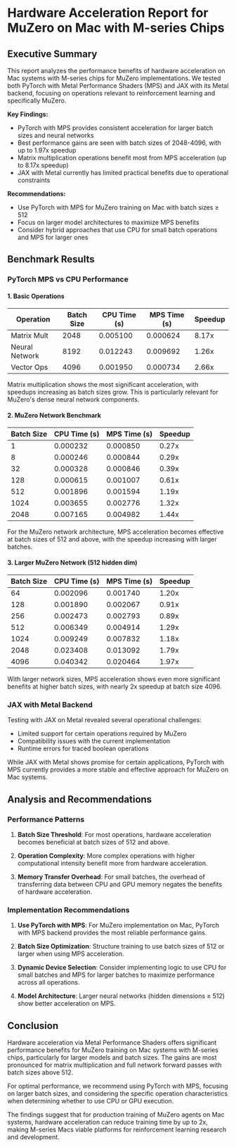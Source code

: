 # Hardware Acceleration Report for MuZero on Mac with M-series Chips

## Executive Summary

This report analyzes the performance benefits of hardware acceleration on Mac systems with M-series chips for MuZero implementations. We tested both PyTorch with Metal Performance Shaders (MPS) and JAX with its Metal backend, focusing on operations relevant to reinforcement learning and specifically MuZero.

**Key Findings:**
- PyTorch with MPS provides consistent acceleration for larger batch sizes and neural networks
- Best performance gains are seen with batch sizes of 2048-4096, with up to 1.97x speedup
- Matrix multiplication operations benefit most from MPS acceleration (up to 8.17x speedup)
- JAX with Metal currently has limited practical benefits due to operational constraints

**Recommendations:**
- Use PyTorch with MPS for MuZero training on Mac with batch sizes ≥ 512
- Focus on larger model architectures to maximize MPS benefits
- Consider hybrid approaches that use CPU for small batch operations and MPS for larger ones

## Benchmark Results

### PyTorch MPS vs CPU Performance

#### 1. Basic Operations

| Operation | Batch Size | CPU Time (s) | MPS Time (s) | Speedup |
|-----------|------------|--------------|--------------|---------|
| Matrix Mult | 2048 | 0.005100 | 0.000624 | 8.17x |
| Neural Network | 8192 | 0.012243 | 0.009692 | 1.26x |
| Vector Ops | 4096 | 0.001950 | 0.000734 | 2.66x |

Matrix multiplication shows the most significant acceleration, with speedups increasing as batch sizes grow. This is particularly relevant for MuZero's dense neural network components.

#### 2. MuZero Network Benchmark

| Batch Size | CPU Time (s) | MPS Time (s) | Speedup |
|------------|--------------|--------------|---------|
| 1 | 0.000232 | 0.000850 | 0.27x |
| 8 | 0.000246 | 0.000844 | 0.29x |
| 32 | 0.000328 | 0.000846 | 0.39x |
| 128 | 0.000615 | 0.001007 | 0.61x |
| 512 | 0.001896 | 0.001594 | 1.19x |
| 1024 | 0.003655 | 0.002776 | 1.32x |
| 2048 | 0.007165 | 0.004982 | 1.44x |

For the MuZero network architecture, MPS acceleration becomes effective at batch sizes of 512 and above, with the speedup increasing with larger batches.

#### 3. Larger MuZero Network (512 hidden dim)

| Batch Size | CPU Time (s) | MPS Time (s) | Speedup |
|------------|--------------|--------------|---------|
| 64 | 0.002096 | 0.001740 | 1.20x |
| 128 | 0.001890 | 0.002067 | 0.91x |
| 256 | 0.002473 | 0.002793 | 0.89x |
| 512 | 0.006349 | 0.004914 | 1.29x |
| 1024 | 0.009249 | 0.007832 | 1.18x |
| 2048 | 0.023408 | 0.013092 | 1.79x |
| 4096 | 0.040342 | 0.020464 | 1.97x |

With larger network sizes, MPS acceleration shows even more significant benefits at higher batch sizes, with nearly 2x speedup at batch size 4096.

### JAX with Metal Backend

Testing with JAX on Metal revealed several operational challenges:
- Limited support for certain operations required by MuZero
- Compatibility issues with the current implementation
- Runtime errors for traced boolean operations

While JAX with Metal shows promise for certain applications, PyTorch with MPS currently provides a more stable and effective approach for MuZero on Mac systems.

## Analysis and Recommendations

### Performance Patterns

1. **Batch Size Threshold**: For most operations, hardware acceleration becomes beneficial at batch sizes of 512 and above.

2. **Operation Complexity**: More complex operations with higher computational intensity benefit more from hardware acceleration.

3. **Memory Transfer Overhead**: For small batches, the overhead of transferring data between CPU and GPU memory negates the benefits of hardware acceleration.

### Implementation Recommendations

1. **Use PyTorch with MPS**: For MuZero implementation on Mac, PyTorch with MPS backend provides the most reliable performance gains.

2. **Batch Size Optimization**: Structure training to use batch sizes of 512 or larger when using MPS acceleration.

3. **Dynamic Device Selection**: Consider implementing logic to use CPU for small batches and MPS for larger batches to maximize performance across all operations.

4. **Model Architecture**: Larger neural networks (hidden dimensions ≥ 512) show better acceleration on MPS.

## Conclusion

Hardware acceleration via Metal Performance Shaders offers significant performance benefits for MuZero training on Mac systems with M-series chips, particularly for larger models and batch sizes. The gains are most pronounced for matrix multiplication and full network forward passes with batch sizes above 512.

For optimal performance, we recommend using PyTorch with MPS, focusing on larger batch sizes, and considering the specific operation characteristics when determining whether to use CPU or GPU execution.

The findings suggest that for production training of MuZero agents on Mac systems, hardware acceleration can reduce training time by up to 2x, making M-series Macs viable platforms for reinforcement learning research and development. 